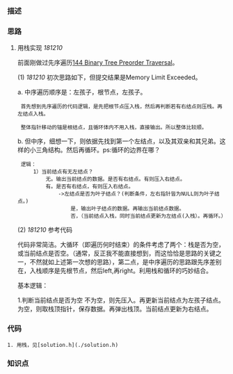 ### 描述

### 思路

1. 用栈实现 *181210*

	前面刚做过先序遍历[144 Binary Tree Preorder Traversal](https://github.com/rensandao/LeetCode/tree/master/144.%20Binary%20Tree%20Preorder%20Traversal)。

	(1) *181210* 初次思路如下，但提交结果是Memory Limit Exceeded。

	
	a. 中序遍历顺序是：左孩子，根节点，左孩子。
	
		首先想到先序遍历的代码逻辑，是先把根节点压入栈，然后再判断若有右结点则压栈。再左结点入栈。

		整体指针移动的锚是根结点，且循环体内不用入栈，直接输出。所以整体比较顺。
	
	b. 但中序，细想一下，则依据先找到第一个左结点，以及其双亲和其兄弟。这样的小三角结构。然后再循环。ps:循环的边界在哪？ 
	
		逻辑：
			1）当前结点有无左结点？ 
				无。输出当前结点的数据。是否有右结点。有则压入右结点。
				有。是否有右结点，有则压入右结点。
					->左结点是否为叶子结点？(判断条件，左右指针皆为NULL则为叶子结点。) 
						是，输出叶子结点的数据。再输出当前结点数据。 
						否，（当前结点入栈，同时当前结点更新为左结点(入栈）。再循环。） 

	(2) *181210* 参考代码
		
	代码非常简洁。大循环（即遍历何时结束）的条件考虑了两个：栈是否为空，或当前结点是否空。（通常，反正我不能直接想到，而这恰恰是思路的关键之一，不然就如上述第一次想的思路），第二点，是中序遍历的思路跟先序差别在，入栈顺序是先根节点，然后left,再right。利用栈和循环的巧妙结合。
	
	基本逻辑：

	1.判断当前结点是否为空
		不为空，则先压入。再更新当前结点为左孩子结点。
		为空，则取栈顶指针，保存数据。再弹出栈顶。当前结点更新为右结点。

	
	
	

### 代码
	1. 用栈，见[solution.h](./solution.h)

### 知识点
